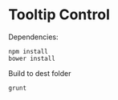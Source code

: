# Tooltip Control

Dependencies:
```
npm install
bower install
```
Build to dest folder 
```
grunt
```
